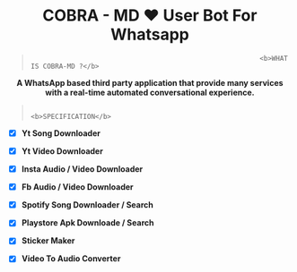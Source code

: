<h1 align="center"> COBRA - MD  ❤️ User Bot For Whatsapp </h1>

>                                                              <b>WHAT IS COBRA-MD ?</b>

<p align ="center"><b> A WhatsApp based third party application that provide many services with a real-time automated conversational experience. </b></p>

>                                                                <b>SPECIFICATION</b>

- [x] <b>Yt Song Downloader</b>
- [x] <b>Yt Video Downloader</b>
- [x] <b>Insta Audio / Video Downloader</b>
- [x] <b>Fb Audio / Video Downloader</b>
- [x] <b>Spotify Song Downloader /  Search</b>
- [x] <b>Playstore Apk Downloade /  Search</b>
- [x] <b>Sticker Maker</b>
- [x] <b>Video To Audio Converter</b>

